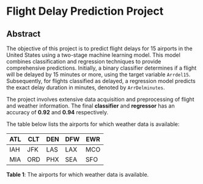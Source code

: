 # Flight Delay Prediction Project

## Abstract

The objective of this project is to predict flight delays for 15 airports in the United States using a two-stage machine learning model. This model combines classification and regression techniques to provide comprehensive predictions. Initially, a binary classifier determines if a flight will be delayed by 15 minutes or more, using the target variable `Arrdel15`. Subsequently, for flights classified as delayed, a regression model predicts the exact delay duration in minutes, denoted by `ArrDelminutes`. 

The project involves extensive data acquisition and preprocessing of flight and weather information. The final **classifier** and **regressor** has an accuracy of **0.92** and **0.94** respectively.

The table below lists the airports for which weather data is available:

| ATL | CLT | DEN | DFW | EWR |
|-----|-----|-----|-----|-----|
| IAH | JFK | LAS | LAX | MCO |
| MIA | ORD | PHX | SEA | SFO |

**Table 1**: The airports for which weather data is available.
